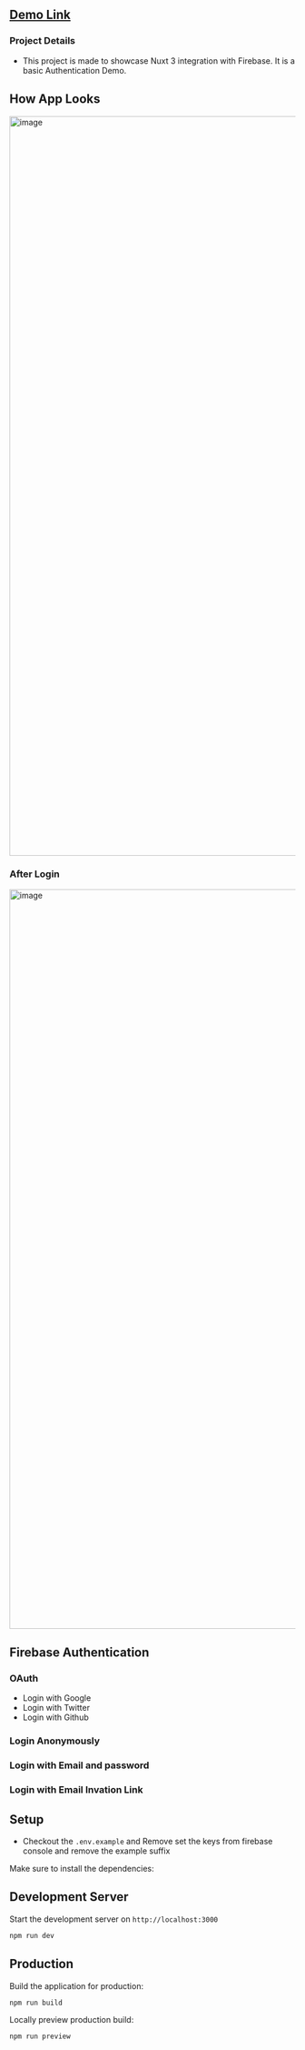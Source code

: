 ## [Demo Link](https://dulcet-cranachan-f05d6f.netlify.app)

### Project Details

-   This project is made to showcase Nuxt 3 integration with Firebase. It is a basic Authentication Demo.

## How App Looks

<img width="1301" alt="image" src="https://github.com/jaybharadia/nuxt3-firebase/assets/28944638/6b758754-a552-4abf-a40f-83c93f701c08">

### After Login

<img width="1301" alt="image" src="https://github.com/jaybharadia/nuxt3-firebase/assets/28944638/380b8a02-b015-4221-a411-860a0b4bbfb6">

## Firebase Authentication

### OAuth

-   Login with Google
-   Login with Twitter
-   Login with Github

### Login Anonymously

### Login with Email and password

### Login with Email Invation Link

## Setup

-   Checkout the `.env.example` and Remove set the keys from firebase console and remove the example suffix

Make sure to install the dependencies:

## Development Server

Start the development server on `http://localhost:3000`

```bash
npm run dev
```

## Production

Build the application for production:

```bash
npm run build
```

Locally preview production build:

```bash
npm run preview
```
